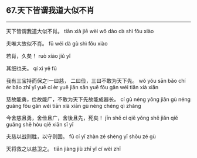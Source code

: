 ## 67.天下皆谓我道大似不肖
---


<ruby><rbc><rb> 天下皆谓我道大似不肖。 </rb></rbc>
  <rtc><rt>tiān xià jiē wèi wǒ dào dà shì fǒu xiào</rt></rtc>
</ruby>

<ruby><rbc><rb> 夫唯大故似不肖。 </rb></rbc>
  <rtc><rt>fū wéi dà gù shì fǒu xiào</rt></rtc>
</ruby>

<ruby><rbc><rb> 若肖，久矣！ </rb></rbc>
  <rtc><rt>ruò xiào jiǔ yǐ</rt></rtc>
</ruby>

<ruby><rbc><rb> 其细也夫。 </rb></rbc>
  <rtc><rt>qí xì yě fū</rt></rtc>
</ruby>

<ruby><rbc><rb> 我有三宝持而保之∶一曰慈， 二曰俭，三曰不敢为天下先。 </rb></rbc>
  <rtc><rt>wǒ yǒu sān bǎo chí ér bǎo zhī yī yuē cí èr yuē jiǎn sān yuē fǒu gǎn wéi tiān xià xiān</rt></rtc>
</ruby>

<ruby><rbc><rb> 慈故能勇，俭故能广，不敢为天下先故能成器长。 </rb></rbc>
  <rtc><rt>cí gù néng yǒng jiǎn gù néng guǎng fǒu gǎn wéi tiān xià xiān gù néng chéng qì zhǎng</rt></rtc>
</ruby>

<ruby><rbc><rb> 今舍慈且勇，舍俭且广，舍後且先，死矣！ </rb></rbc>
  <rtc><rt>jīn shě cí qiě yǒng shě jiǎn qiě guǎng shě hòu qiě xiān sǐ yǐ</rt></rtc>
</ruby>

<ruby><rbc><rb> 夫慈以战则胜，以守则固。 </rb></rbc>
  <rtc><rt>fū cí yǐ zhàn zé shèng yǐ shǒu zé gù</rt></rtc>
</ruby>

<ruby><rbc><rb> 天将救之以慈卫之。 </rb></rbc>
  <rtc><rt>tiān jiàng jiù zhī yǐ cí wèi zhī</rt></rtc>
</ruby>

<ruby><rbc><rb>   </rb></rbc>
  <rtc><rt> </rt></rtc>
</ruby>

